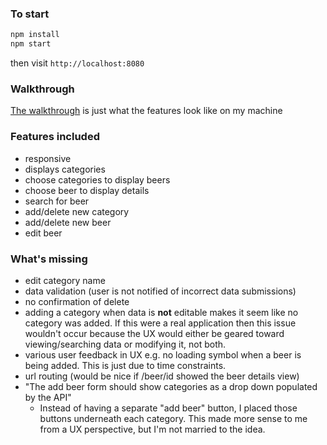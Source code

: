 ### To start

```sh
npm install
npm start
```

then visit `http://localhost:8080`

### Walkthrough

[The walkthrough](https://image.ibb.co/c4oezp/canpango_beer_walkthrough.gif)
is just what the features look like on my machine

### Features included

- responsive
- displays categories
- choose categories to display beers
- choose beer to display details
- search for beer
- add/delete new category
- add/delete new beer
- edit beer

### What's missing

- edit category name
- data validation (user is not notified of incorrect data submissions)
- no confirmation of delete
- adding a category when data is **not** editable makes it seem like no category
  was added. If this were a real application then this issue wouldn't occur
  because the UX would either be geared toward viewing/searching data or
  modifying it, not both.
- various user feedback in UX e.g. no loading symbol when a beer is being added.
  This is just due to time constraints.
- url routing (would be nice if /beer/id showed the beer details view)
- "The add beer form should show categories as a drop down populated by the API"
  - Instead of having a separate "add beer" button, I placed those buttons
    underneath each category. This made more sense to me from a UX
    perspective, but I'm not married to the idea.
